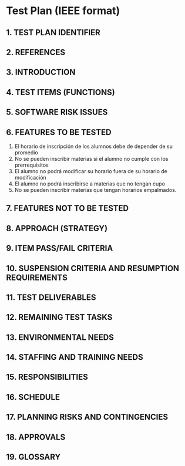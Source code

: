 # Test Plan (IEEE format)

## 1. TEST PLAN IDENTIFIER
## 2. REFERENCES
## 3. INTRODUCTION
## 4. TEST ITEMS (FUNCTIONS)
## 5. SOFTWARE RISK ISSUES
## 6. FEATURES TO BE TESTED
1. El horario de inscripción de los alumnos debe de depender de su promedio
2. No se pueden inscribir materias si el alumno no cumple con los prerrequisitos
3. El alumno no podrá modificar su horario fuera de su horario de modificación 
4. El alumno no podrá inscribirse a materias que no tengan cupo
5. No se pueden inscribir materias que tengan horarios empalmados.

## 7. FEATURES NOT TO BE TESTED
## 8. APPROACH (STRATEGY)
## 9. ITEM PASS/FAIL CRITERIA
## 10. SUSPENSION CRITERIA AND RESUMPTION REQUIREMENTS
## 11. TEST DELIVERABLES
## 12. REMAINING TEST TASKS
## 13. ENVIRONMENTAL NEEDS
## 14. STAFFING AND TRAINING NEEDS
## 15. RESPONSIBILITIES
## 16. SCHEDULE
## 17. PLANNING RISKS AND CONTINGENCIES
## 18. APPROVALS
## 19. GLOSSARY
